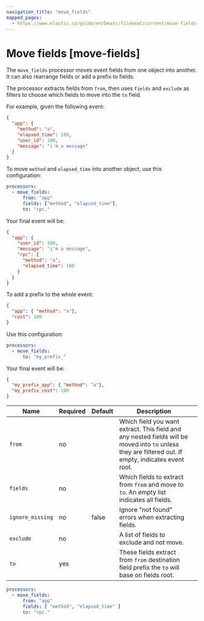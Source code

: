 ```yaml
---
navigation_title: "move_fields"
mapped_pages:
  - https://www.elastic.co/guide/en/beats/filebeat/current/move-fields.html
---
```


# Move fields [move-fields]


The `move_fields` processor moves event fields from one object into another. It can also rearrange fields or add a prefix to fields.

The processor extracts fields from `from`, then uses `fields` and `exclude` as filters to choose which fields to move into the `to` field.

For example, given the following event:

```json
{
  "app": {
    "method": "a",
    "elapsed_time": 100,
    "user_id": 100,
    "message": "i'm a message"
  }
}
```

To move `method` and `elapsed_time` into another object, use this configuration:

```yaml
processors:
  - move_fields:
      from: "app"
      fields: ["method", "elapsed_time"],
      to: "rpc."
```

Your final event will be:

```json
{
  "app": {
    "user_id": 100,
    "message": "i'm a message",
    "rpc": {
      "method": "a",
      "elapsed_time": 100
    }
  }
}
```

To add a prefix to the whole event:

```json
{
  "app": { "method": "a"},
  "cost": 100
}
```

Use this configuration:

```yaml
processors:
  - move_fields:
      to: "my_prefix_"
```

Your final event will be:

```json
{
  "my_prefix_app": { "method": "a"},
  "my_prefix_cost": 100
}
```

| Name | Required | Default | Description |  |
| --- | --- | --- | --- | --- |
| `from` | no |  | Which field you want extract. This field and any nested fields will be moved into `to` unless they are filtered out. If empty, indicates event root. |  |
| `fields` | no |  | Which fields to extract from `from` and move to `to`. An empty list indicates all fields. |  |
| `ignore_missing` | no | false | Ignore "not found" errors when extracting fields. |  |
| `exclude` | no |  | A list of fields to exclude and not move. |  |
| `to` | yes |  | These fields extract from `from` destination field prefix the `to` will base on fields root. |  |

```yaml
processors:
  - move_fields:
      from: "app"
      fields: [ "method", "elapsed_time" ]
      to: "rpc."
```

